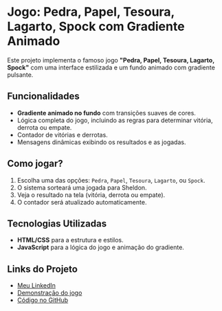 # Jogo: Pedra, Papel, Tesoura, Lagarto, Spock com Gradiente Animado

Este projeto implementa o famoso jogo **"Pedra, Papel, Tesoura, Lagarto, Spock"** com uma interface estilizada e um fundo animado com gradiente pulsante.

## Funcionalidades

- **Gradiente animado no fundo** com transições suaves de cores.
- Lógica completa do jogo, incluindo as regras para determinar vitória, derrota ou empate.
- Contador de vitórias e derrotas.
- Mensagens dinâmicas exibindo os resultados e as jogadas.

## Como jogar?

1. Escolha uma das opções: `Pedra`, `Papel`, `Tesoura`, `Lagarto`, ou `Spock`.
2. O sistema sorteará uma jogada para Sheldon.
3. Veja o resultado na tela (vitória, derrota ou empate).
4. O contador será atualizado automaticamente.

## Tecnologias Utilizadas

- **HTML/CSS** para a estrutura e estilos.
- **JavaScript** para a lógica do jogo e animação do gradiente.

## Links do Projeto

- [Meu LinkedIn](https://www.linkedin.com/in/josue28jrd/)
- [Demonstração do jogo](https://josue28jrd.github.io/jokenpo/)
- [Código no GitHub](https://github.com/josue28jrd/jokenpo)
